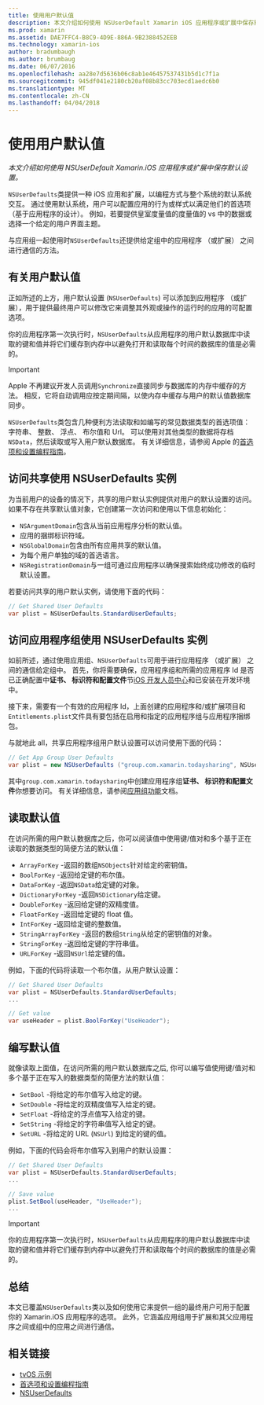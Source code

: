 ```yaml
---
title: 使用用户默认值
description: 本文介绍如何使用 NSUserDefault Xamarin iOS 应用程序或扩展中保存默认设置。
ms.prod: xamarin
ms.assetid: DAE7FFC4-B8C9-4D9E-886A-9B2388452EEB
ms.technology: xamarin-ios
author: bradumbaugh
ms.author: brumbaug
ms.date: 06/07/2016
ms.openlocfilehash: aa28e7d5636b06c8ab1e46457537431b5d1c7f1a
ms.sourcegitcommit: 945df041e2180cb20af08b83cc703ecd1aedc6b0
ms.translationtype: MT
ms.contentlocale: zh-CN
ms.lasthandoff: 04/04/2018
---
```

# <a name="working-with-user-defaults"></a>使用用户默认值

_本文介绍如何使用 NSUserDefault Xamarin.iOS 应用程序或扩展中保存默认设置。_


`NSUserDefaults`类提供一种 iOS 应用和扩展，以编程方式与整个系统的默认系统交互。 通过使用默认系统，用户可以配置应用的行为或样式以满足他们的首选项 （基于应用程序的设计）。 例如，若要提供皇室度量值的度量值的 vs 中的数据或选择一个给定的用户界面主题。

与应用组一起使用时`NSUserDefaults`还提供给定组中的应用程序 （或扩展） 之间进行通信的方法。

<a name="About-User-Defaults" />

## <a name="about-user-defaults"></a>有关用户默认值

正如所述的上方，用户默认设置 (`NSUserDefaults`) 可以添加到应用程序 （或扩展），用于提供最终用户可以修改它来调整其外观或操作的运行时的应用的可配置选项。

你的应用程序第一次执行时，`NSUserDefaults`从应用程序的用户默认数据库中读取的键和值并将它们缓存到内存中以避免打开和读取每个时间的数据库的值是必需的。 

> [!IMPORTANT]
> Apple 不再建议开发人员调用`Synchronize`直接同步与数据库的内存中缓存的方法。 相反，它将自动调用应按定期间隔，以使内存中缓存与用户的默认值数据库同步。

`NSUserDefaults`类包含几种便利方法读取和如编写的常见数据类型的首选项值： 字符串、 整数、 浮点、 布尔值和 Url。 可以使用对其他类型的数据将存档`NSData`，然后读取或写入用户默认数据库。 有关详细信息，请参阅 Apple 的[首选项和设置编程指南](https://developer.apple.com/library/mac/documentation/Cocoa/Conceptual/UserDefaults/Introduction/Introduction.html#//apple_ref/doc/uid/10000059i)。

<a name="Accessing-the-Shared-NSUserDefaults-Instance" />

## <a name="accessing-the-shared-nsuserdefaults-instance"></a>访问共享使用 NSUserDefaults 实例 

为当前用户的设备的情况下，共享的用户默认实例提供对用户的默认设置的访问。 如果不存在共享默认值对象，它创建第一次访问和使用以下信息初始化：

- `NSArgumentDomain`包含从当前应用程序分析的默认值。
- 应用的捆绑标识符域。
- `NSGlobalDomain`包含由所有应用共享的默认值。
- 为每个用户单独的域的首选语言。
- `NSRegistrationDomain`与一组可通过应用程序以确保搜索始终成功修改的临时默认设置。

若要访问共享的用户默认实例，请使用下面的代码：

```csharp
// Get Shared User Defaults
var plist = NSUserDefaults.StandardUserDefaults;
```

<a name="Accessing-an-App-Group-NSUserDefaults-Instance" />

## <a name="accessing-an-app-group-nsuserdefaults-instance"></a>访问应用程序组使用 NSUserDefaults 实例

如前所述，通过使用应用组、`NSUserDefaults`可用于进行应用程序 （或扩展） 之间的通信给定组中。 首先，你将需要确保，应用程序组和所需的应用程序 Id 是否已正确配置中**证书、 标识符和配置文件**节[iOS 开发人员中心](https://developer.apple.com/devcenter/ios/)和已安装在开发环境中。

接下来，需要有一个有效的应用程序 Id，上面创建的应用程序和/或扩展项目和`Entitlements.plist`文件具有要包括在启用和指定的应用程序组与应用程序捆绑包。

与就地此 all，共享应用程序组用户默认设置可以访问使用下面的代码：

```csharp
// Get App Group User Defaults
var plist = new NSUserDefaults ("group.com.xamarin.todaysharing", NSUserDefaultsType.SuiteName);
```

其中`group.com.xamarin.todaysharing`中创建应用程序组**证书、 标识符和配置文件**你想要访问。 有关详细信息，请参阅[应用组功能](~/ios/deploy-test/provisioning/capabilities/app-groups-capabilities.md)文档。

<a name="Reading-Default-Values" />

## <a name="reading-default-values"></a>读取默认值

在访问所需的用户默认数据库之后，你可以阅读值中使用键/值对和多个基于正在读取的数据类型的简便方法的默认值：

- `ArrayForKey` -返回的数组`NSObjects`针对给定的密钥值。
- `BoolForKey` -返回给定键的布尔值。
- `DataForKey` -返回`NSData`给定键的对象。
- `DictionaryForKey` -返回`NSDictionary`给定键。
- `DoubleForKey` -返回给定键的双精度值。
- `FloatForKey` -返回给定键的 float 值。
- `IntForKey` -返回给定键的整数值。
- `StringArrayForKey` -返回的数组`String`从给定的密钥值的对象。
- `StringForKey` -返回给定键的字符串值。
- `URLForKey` -返回`NSUrl`给定键的值。

例如，下面的代码将读取一个布尔值，从用户默认设置：

```csharp
// Get Shared User Defaults
var plist = NSUserDefaults.StandardUserDefaults;
...

// Get value
var useHeader = plist.BoolForKey("UseHeader");

```

<a name="Writing-Default-Values" />

## <a name="writing-default-values"></a>编写默认值

就像读取上面值，在访问所需的用户默认数据库之后, 你可以编写值使用键/值对和多个基于正在写入的数据类型的简便方法的默认值：

- `SetBool` -将给定的布尔值写入给定的键。
- `SetDouble` -将给定的双精度值写入给定的键。
- `SetFloat` -将给定的浮点值写入给定的键。
- `SetString` -将给定的字符串值写入给定的键。
- `SetURL` -将给定的 URL (`NSUrl`) 到给定的键的值。

例如，下面的代码会将布尔值写入到用户的默认设置：

```csharp
// Get Shared User Defaults
var plist = NSUserDefaults.StandardUserDefaults;
...

// Save value
plist.SetBool(useHeader, "UseHeader");
...

```

> [!IMPORTANT]
> 你的应用程序第一次执行时，`NSUserDefaults`从应用程序的用户默认数据库中读取的键和值并将它们缓存到内存中以避免打开和读取每个时间的数据库的值是必需的。



<a name="Summary" />

## <a name="summary"></a>总结

本文已覆盖`NSUserDefaults`类以及如何使用它来提供一组的最终用户可用于配置你的 Xamarin.iOS 应用程序的选项。 此外，它涵盖应用组用于扩展和其父应用程序之间或组中的应用之间进行通信。


## <a name="related-links"></a>相关链接

- [tvOS 示例](https://developer.xamarin.com/samples/tvos/all/)
- [首选项和设置编程指南](https://developer.apple.com/library/mac/documentation/Cocoa/Conceptual/UserDefaults/Introduction/Introduction.html#//apple_ref/doc/uid/10000059i)
- [NSUserDefaults](https://developer.apple.com/library/mac/documentation/Cocoa/Reference/Foundation/Classes/NSUserDefaults_Class/#//apple_ref/doc/constant_group/NSUserDefaults_Domains)
